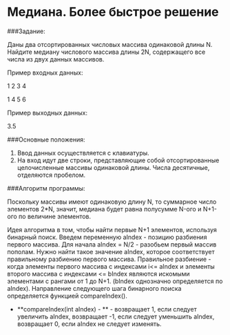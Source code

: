 #  Медиана. Более быстрое решение
###Задание:

Даны два отсортированных числовых массива одинаковой длины N. Найдите медиану числового массива длины 2N, содержащего все числа из двух данных массивов.

Пример входных данных:

 1 2 3 4
 
 1 4 5 6

Пример выходных данных:

3.5

###Основные положения:
1. Ввод данных осуществляется с клавиатуры.
2. На вход идут две строки, представляющие собой отсортированные целочисленные массивы одинаковой длины. Числа десятичные, отделяются пробелом.

###Алгоритм программы:

Поскольку массивы имеют одинаковую длину N, то суммарное число элементов 2*N, значит, медиана будет равна полусумме N-ого и N+1-ого по величине элементов. 

Идея алгоритма в том, чтобы найти первые N+1 элементов, используя бинарный поиск.  Введем переменную aIndex -  позицию разбиения первого массива. Для начала aIndex = N/2 - разобьем первый массив пополам. Нужно найти такое значение aIndex, которое соответствует правильному разбиению первого массива. Правильное разбиение - когда элементы первого массива с индексами i<= aIndex и элементы второго массива с индексами <= bIndex являются искомыми элементами с рангами от 1 до N+1. (bIndex однозначно определяется по aIndex).  Направление следующего шага бинарного поиска определяется функцией compareIndex().


 - **compareIndex(int aIndex) - ** - возвращает 1, если следует увеличить aIndex, возвращает -1, если следует уменьшить aIndex, возвращает 0, если aIndex не следует изменять.
